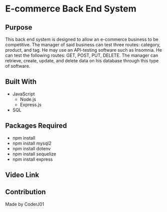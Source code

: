 # E-commerce Back End System

## Purpose
This back end system is designed to allow an e-commerce business to be competitive. The manager of said business can test three routes: category, product, and tag. He may use an API-testing software such as Insomnia. He can test the following routes: GET, POST, PUT, DELETE. The manager can retrieve, create, update, and delete data on his database through this type of software.

## Built With
 * JavaScript
    * Node.js
    * Express.js
 * SQL

## Packages Required
 * npm install
 * npm install mysql2
 * npm install dotenv
 * npm install sequelize
 * npm install express

## Video Link
<!-- [Insert] -->

## Contribution
Made by CoderJ01